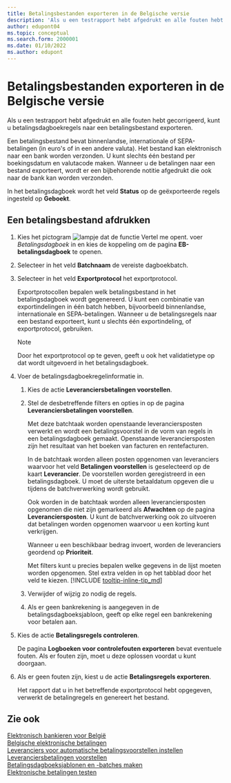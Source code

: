 ```yaml
---
title: Betalingsbestanden exporteren in de Belgische versie
description: 'Als u een testrapport hebt afgedrukt en alle fouten hebt gecorrigeerd, kunt u betalingsdagboekregels naar een betalingsbestand afdrukken in de Belgische versie van Business Central.'
author: edupont04
ms.topic: conceptual
ms.search.form: 2000001
ms.date: 01/10/2022
ms.author: edupont
---
```

# Betalingsbestanden exporteren in de Belgische versie

Als u een testrapport hebt afgedrukt en alle fouten hebt gecorrigeerd, kunt u betalingsdagboekregels naar een betalingsbestand exporteren.  

Een betalingsbestand bevat binnenlandse, internationale of SEPA-betalingen (in euro's of in een andere valuta). Het bestand kan elektronisch naar een bank worden verzonden. U kunt slechts één bestand per boekingsdatum en valutacode maken. Wanneer u de betalingen naar een bestand exporteert, wordt er een bijbehorende notitie afgedrukt die ook naar de bank kan worden verzonden.  

In het betalingsdagboek wordt het veld **Status** op de geëxporteerde regels ingesteld op **Geboekt**.  

## Een betalingsbestand afdrukken  

1. Kies het pictogram ![lampje dat de functie Vertel me opent.](../../media/ui-search/search_small.png "Vertel me wat u wilt doen") voer *Betalingsdagboek* in en kies de koppeling om de pagina **EB-betalingsdagboek** te openen.  
2. Selecteer in het veld **Batchnaam** de vereiste dagboekbatch.  
3. Selecteer in het veld **Exportprotocol** het exportprotocol.  

    Exportprotocollen bepalen welk betalingsbestand in het betalingsdagboek wordt gegenereerd. U kunt een combinatie van exportindelingen in één batch hebben, bijvoorbeeld binnenlandse, internationale en SEPA-betalingen. Wanneer u de betalingsregels naar een bestand exporteert, kunt u slechts één exportindeling, of exportprotocol, gebruiken.  

    > [!NOTE]
    > Door het exportprotocol op te geven, geeft u ook het validatietype op dat wordt uitgevoerd in het betalingsdagboek.
4. Voer de betalingsdagboekregelinformatie in.

    1. Kies de actie **Leveranciersbetalingen voorstellen**.
    2. Stel de desbetreffende filters en opties in op de pagina **Leveranciersbetalingen voorstellen**.

        Met deze batchtaak worden openstaande leveranciersposten verwerkt en wordt een betalingsvoorstel in de vorm van regels in een betalingsdagboek gemaakt. Openstaande leveranciersposten zijn het resultaat van het boeken van facturen en rentefacturen.

        In de batchtaak worden alleen posten opgenomen van leveranciers waarvoor het veld **Betalingen voorstellen** is geselecteerd op de kaart **Leverancier**. De voorstellen worden geregistreerd in een betalingsdagboek. U moet de uiterste betaaldatum opgeven die u tijdens de batchverwerking wordt gebruikt.

        Ook worden in de batchtaak worden alleen leveranciersposten opgenomen die niet zijn gemarkeerd als **Afwachten** op de pagina **Leveranciersposten**. U kunt de batchverwerking ook zo uitvoeren dat betalingen worden opgenomen waarvoor u een korting kunt verkrijgen.

        Wanneer u een beschikbaar bedrag invoert, worden de leveranciers geordend op **Prioriteit**.

        Met filters kunt u precies bepalen welke gegevens in de lijst moeten worden opgenomen. Stel extra velden in op het tabblad door het veld te kiezen. [!INCLUDE [tooltip-inline-tip_md](../../includes/tooltip-inline-tip_md.md)]
    3. Verwijder of wijzig zo nodig de regels.
    4. Als er geen bankrekening is aangegeven in de betalingsdagboeksjabloon, geeft op elke regel een bankrekening voor betalen aan.
5. Kies de actie **Betalingsregels controleren**.

    De pagina **Logboeken voor controlefouten exporteren** bevat eventuele fouten. Als er fouten zijn, moet u deze oplossen voordat u kunt doorgaan.

6. Als er geen fouten zijn, kiest u de actie **Betalingsregels exporteren**.  

    Het rapport dat u in het betreffende exportprotocol hebt opgegeven, verwerkt de betalingregels en genereert het bestand.  

## Zie ook

[Elektronisch bankieren voor België](belgian-electronic-banking.md)  
[Belgische elektronische betalingen](belgian-electronic-payments.md)  
[Leveranciers voor automatische betalingsvoorstellen instellen](how-to-set-up-vendors-for-automatic-payment-suggestions.md)  
[Leveranciersbetalingen voorstellen](../../payables-how-suggest-vendor-payments.md)  
[Betalingsdagboeksjablonen en -batches maken](how-to-create-payment-journal-templates-and-batches.md)  
[Elektronische betalingen testen](how-to-test-electronic-payments.md)  
